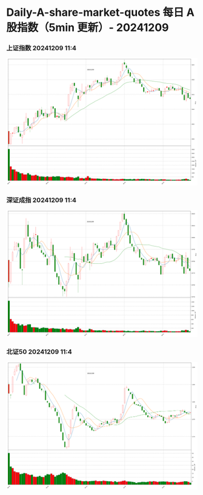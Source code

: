 
# Daily-A-share-market-quotes 每日 A 股指数（5min 更新）- 20241209

### 上证指数 20241209 11:4
![](./fig/2024/12/20241209-sh000001.png)

### 深证成指 20241209 11:4
![](./fig/2024/12/20241209-sz399001.png)

### 北证50 20241209 11:4
![](./fig/2024/12/20241209-bj899050.png)
